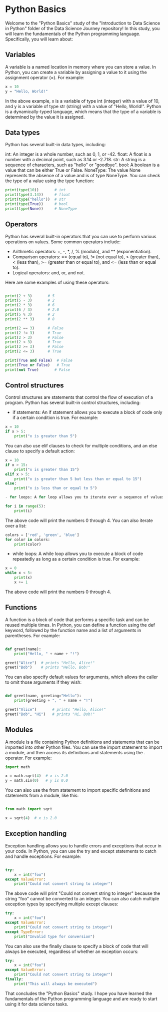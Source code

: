 # Python Basics

Welcome to the "Python Basics" study of the "Introduction to Data Science in Python" folder of the Data Science Journey repository! In this study, you will learn the fundamentals of the Python programming language. Specifically, you will learn about:

## Variables
A variable is a named location in memory where you can store a value. In Python, you can create a variable by assigning a value to it using the assignment operator (=). For example:

```Python
x = 10
y = "Hello, World!"
```

In the above example, x is a variable of type int (integer) with a value of 10, and y is a variable of type str (string) with a value of 
"Hello, World!". Python is a dynamically-typed language, which means that the type of a variable is determined by the value it is assigned.

## Data types
Python has several built-in data types, including:

int: An integer is a whole number, such as 0, 1, or -42.
float: A float is a number with a decimal point, such as 3.14 or -2.718.
str: A string is a sequence of characters, such as "hello" or "goodbye".
bool: A boolean is a value that can be either True or False.
NoneType: The value None represents the absence of a value and is of type NoneType.
You can check the type of a value using the type function:

```Python
print(type(10))       # int
print(type(3.14))     # float
print(type("hello"))  # str
print(type(True))     # bool
print(type(None))     # NoneType
```

## Operators
Python has several built-in operators that you can use to perform various operations on values. Some common operators include:

- Arithmetic operators: +, -, *, /, % (modulo), and ** (exponentiation).
- Comparison operators: == (equal to), != (not equal to), > (greater than), < (less than), >= (greater than or equal to), and <= (less than or equal to).
- Logical operators: and, or, and not.


Here are some examples of using these operators:
```Python

print(2 + 3)       # 5
print(5 - 3)       # 2
print(2 * 3)       # 6
print(6 / 3)       # 2.0
print(5 % 3)       # 2
print(2 ** 3)      # 8

print(2 == 3)      # False
print(2 != 3)      # True
print(2 > 3)       # False
print(2 < 3)       # True
print(2 >= 3)      # False
print(2 <= 3)      # True

print(True and False)  # False
print(True or False)   # True
print(not True)       # False
```
## Control structures

Control structures are statements that control the flow of execution of a program. Python has several built-in control structures, including:

- if statements: An if statement allows you to execute a block of code only if a certain condition is true. For example:

```Python
x = 10
if x > 5:
    print("x is greater than 5")
```

You can also use elif clauses to check for multiple conditions, and an else clause to specify a default action:

```Python
x = 10
if x > 15:
    print("x is greater than 15")
elif x > 5:
    print("x is greater than 5 but less than or equal to 15")
else:
    print("x is less than or equal to 5")

- for loops: A for loop allows you to iterate over a sequence of values, such as a list or a string. For example:

for i in range(5):
    print(i)
```
The above code will print the numbers 0 through 4. You can also iterate over a list:
```Python
colors = ['red', 'green', 'blue']
for color in colors:
    print(color)
```
- while loops: A while loop allows you to execute a block of code repeatedly as long as a certain condition is true. For example:

```Python
x = 0
while x < 5:
    print(x)
    x += 1
```
The above code will print the numbers 0 through 4.


## Functions

A function is a block of code that performs a specific task and can be reused multiple times. In Python, you can define a function using the def keyword, followed by the function name and a list of arguments in parentheses. For example:

```Python

def greet(name):
    print("Hello, " + name + "!")

greet("Alice")  # prints "Hello, Alice!"
greet("Bob")    # prints "Hello, Bob!"
```

You can also specify default values for arguments, which allows the caller to omit those arguments if they wish:

```Python

def greet(name, greeting="Hello"):
    print(greeting + ", " + name + "!")

greet("Alice")       # prints "Hello, Alice!"
greet("Bob", "Hi")   # prints "Hi, Bob!"
```

## Modules

A module is a file containing Python definitions and statements that can be imported into other Python files. You can use the import statement to import a module, and then access its definitions and statements using the . operator. For example:

```Python
import math

x = math.sqrt(4)  # x is 2.0
y = math.sin(0)   # y is 0.0
```

You can also use the from statement to import specific definitions and statements from a module, like this:

```Python

from math import sqrt

x = sqrt(4)  # x is 2.0
```


## Exception handling

Exception handling allows you to handle errors and exceptions that occur in your code. In Python, you can use the try and except statements to catch and handle exceptions. For example:


```Python

try:
    x = int("foo")
except ValueError:
    print("Could not convert string to integer")
```

The above code will print "Could not convert string to integer" because the string "foo" cannot be converted to an integer. You can also catch multiple exception types by specifying multiple except clauses:

```Python
try:
    x = int("foo")
except ValueError:
    print("Could not convert string to integer")
except TypeError:
    print("Invalid type for conversion")
```

You can also use the finally clause to specify a block of code that will always be executed, regardless of whether an exception occurs:

```Python
try:
    x = int("foo")
except ValueError:
    print("Could not convert string to integer")
finally:
    print("This will always be executed")
```

That concludes the "Python Basics" study. 
I hope you have learned the fundamentals of the Python programming language and are ready to start using it for data science tasks.



